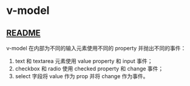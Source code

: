 # v-model

## [README](./README.md)

v-model 在内部为不同的输入元素使用不同的 property 并抛出不同的事件：

1. text 和 textarea 元素使用 value property 和 input 事件；
2. checkbox 和 radio 使用 checked property 和 change 事件；
3. select 字段将 value 作为 prop 并将 change 作为事件。